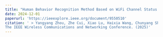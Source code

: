 ```yaml
---
title: "Human Behavior Recognition Method Based on WiFi Channel Status Information"
date: 2024-12-01
paperurl: 'https://ieeexplore.ieee.org/document/9550510'
citation: ' > Yangyang Zhou, Zhe Cui, Xiao Lu, Haixia Wang, Chunyang Sheng, Zhiguo Zhang
The IEEE Wireless Communications and Networking Conference. (2025)'
---
```

